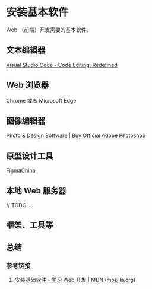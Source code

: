 # 安装基本软件

Web （前端）开发需要的基本软件。

## 文本编辑器

[Visual Studio Code - Code Editing. Redefined](https://code.visualstudio.com/)

## Web 浏览器

Chrome 或者 Microsoft Edge

## 图像编辑器

[Photo & Design Software | Buy Official Adobe Photoshop](https://www.adobe.com/products/photoshop.html)

## 原型设计工具

[FigmaChina](https://figmachina.com/)

## 本地 Web 服务器

// TODO ...

## 框架、工具等



##  总结

### 参考链接

1. [安装基础软件 - 学习 Web 开发 | MDN (mozilla.org)](https://developer.mozilla.org/zh-CN/docs/Learn/Getting_started_with_the_web/Installing_basic_software)

